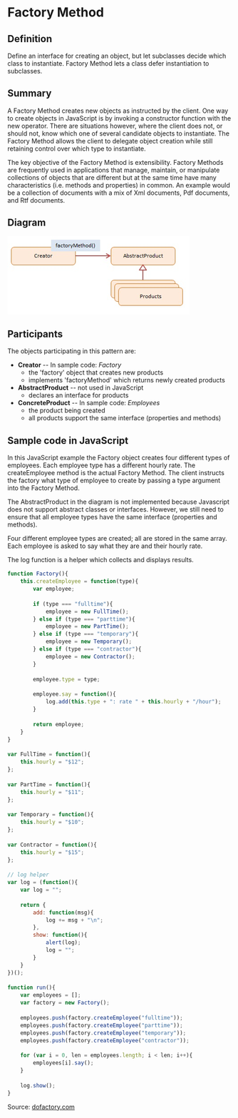 Factory Method
==============


## Definition

Define an interface for creating an object, but let subclasses decide which class to instantiate. Factory Method lets a class defer instantiation to subclasses.


## Summary

A Factory Method creates new objects as instructed by the client. One way to create objects in JavaScript is by invoking a constructor function with the new operator. There are situations however, where the client does not, or should not, know which one of several candidate objects to instantiate. The Factory Method allows the client to delegate object creation while still retaining control over which type to instantiate.

The key objective of the Factory Method is extensibility. Factory Methods are frequently used in applications that manage, maintain, or manipulate collections of objects that are different but at the same time have many characteristics (i.e. methods and properties) in common. An example would be a collection of documents with a mix of Xml documents, Pdf documents, and Rtf documents.


## Diagram

<img src="./javascript-factory-method.jpg" alt="Factory method diagram">


## Participants

The objects participating in this pattern are: 

- **Creator** -- In sample code: _Factory_
    * the 'factory' object that creates new products
    * implements 'factoryMethod' which returns newly created products
- **AbstractProduct** -- not used in JavaScript
    * declares an interface for products
- **ConcreteProduct** -- In sample code: _Employees_
    * the product being created
    * all products support the same interface (properties and methods)


## Sample code in JavaScript

In this JavaScript example the Factory object creates four different types of employees. Each employee type has a different hourly rate. The createEmployee method is the actual Factory Method. The client instructs the factory what type of employee to create by passing a type argument into the Factory Method.

The AbstractProduct in the diagram is not implemented because Javascript does not support abstract classes or interfaces. However, we still need to ensure that all employee types have the same interface (properties and methods).

Four different employee types are created; all are stored in the same array. Each employee is asked to say what they are and their hourly rate.

The log function is a helper which collects and displays results.


```javascript
function Factory(){
    this.createEmployee = function(type){
        var employee;

        if (type === "fulltime"){
            employee = new FullTime();
        } else if (type === "parttime"){
            employee = new PartTime();
        } else if (type === "temporary"){
            employee = new Temporary();
        } else if (type === "contractor"){
            employee = new Contractor();
        }

        employee.type = type;

        employee.say = function(){
            log.add(this.type + ": rate " + this.hourly + "/hour");
        }

        return employee;
    }
}

var FullTime = function(){
    this.hourly = "$12";
};

var PartTime = function(){
    this.hourly = "$11";
};

var Temporary = function(){
    this.hourly = "$10";
};

var Contractor = function(){
    this.hourly = "$15";
};

// log helper
var log = (function(){
    var log = "";

    return {
        add: function(msg){
            log += msg + "\n";
        },
        show: function(){
            alert(log);
            log = "";
        }
    }
})();

function run(){
    var employees = [];
    var factory = new Factory();

    employees.push(factory.createEmployee("fulltime"));
    employees.push(factory.createEmployee("parttime"));
    employees.push(factory.createEmployee("temporary"));
    employees.push(factory.createEmployee("contractor"));

    for (var i = 0, len = employees.length; i < len; i++){
        employees[i].say();
    }

    log.show();
}
```

Source: [dofactory.com](http://www.dofactory.com/javascript/factory-method-design-pattern)